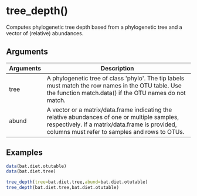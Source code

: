 # tree_depth()

Computes phylogenetic tree depth based from a phylogenetic tree and a vector of (relative) abundances.

## Arguments
| Arguments | Description |
| ------------- | ------------- |
| tree | A phylogenetic tree of class 'phylo'. The tip labels must match the row names in the OTU table. Use the function match.data() if the OTU names do not match. |
| abund | A vector or a matrix/data.frame indicating the relative abundances of one or multiple samples, respectively. If a matrix/data.frame is provided, columns must refer to samples and rows to OTUs. |

## Examples
````R
data(bat.diet.otutable)
data(bat.diet.tree)

tree_depth(tree=bat.diet.tree,abund=bat.diet.otutable)
tree_depth(bat.diet.tree,bat.diet.otutable)
````
